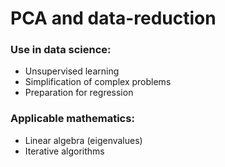 # PCA and data-reduction

### Use in data science:

* Unsupervised learning
* Simplification of complex problems 
* Preparation for regression

### Applicable mathematics:

* Linear algebra (eigenvalues)
* Iterative algorithms